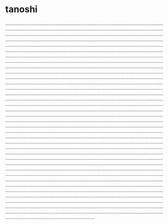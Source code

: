 # tanoshi

......................................................................................................................................................................................................................................................................................................................................................................................................................................................................................................................................................................................................................................................................................................................................................................................................................................................................................................................................................................................................................................................................................................................................................................................................................................................................................................................................................................................................................................................................................................................................................................................................................................................................................................................................................................................................................................................................................................................................................................................................................................................................................................................................................................................................................................................................................................................................................................................................................................................................................................................................................................................................................................................................................................................................................................................................................................................................................................................................................................................................................................................................................................................................................................................................................................................................................................................................................................................................................................................................................................................................................................................................................................................................................................................................................................................................................................................................................................................................................................................................................................................................................................................................................................................................................................................................................................................................................................................................................................................................................................................................................................................................................................................................................................................